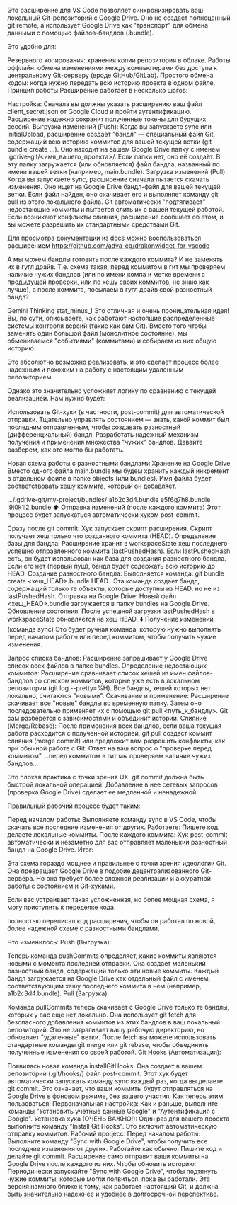 Это расширение для VS Code позволяет синхронизировать ваш локальный Git-репозиторий с Google Drive. Оно не создает полноценный git remote, а использует Google Drive как "транспорт" для обмена данными с помощью файлов-бандлов (.bundle).

Это удобно для:

Резервного копирования: хранения копии репозитория в облаке.
Работы оффлайн: обмена изменениями между компьютерами без доступа к центральному Git-серверу (вроде GitHub/GitLab).
Простого обмена кодом: когда нужно передать всю историю проекта в одном файле.
Принцип работы
Расширение работает в несколько шагов:

Настройка: Сначала вы должны указать расширению ваш файл client_secret.json от Google Cloud и пройти аутентификацию. Расширение надежно сохранит полученные токены для будущих сессий.
Выгрузка изменений (Push):
Когда вы запускаете sync или initialUpload, расширение создает "бандл" — специальный файл Git, содержащий всю историю коммитов для вашей текущей ветки (git bundle create ...).
Оно находит на вашем Google Drive папку с именем .gdrive-git/<имя_вашего_проекта>/. Если папки нет, оно её создаёт.
В эту папку загружается (или обновляется) файл бандла, названный по имени вашей ветки (например, main.bundle).
Загрузка изменений (Pull):
Когда вы запускаете sync, расширение сначала пытается скачать изменения.
Оно ищет на Google Drive бандл-файл для вашей текущей ветки.
Если файл найден, оно скачивает его и выполняет команду git pull из этого локального файла. Git автоматически "подтягивает" недостающие коммиты и пытается слить их с вашей текущей работой.
Если возникают конфликты слияния, расширение сообщает об этом, и вы можете разрешить их стандартными средствами Git.

Для просмотра документации из docs можно воспользоваться расширением https://github.com/adva-cg/drakonwidget-for-vscode

А мы можем бандлы готовить после каждого коммита? И не заменять их в гугл драйв. Т.е. схема такая, перед коммитом в гит мы проверяем наличие чужих бандлов (или по имени компа и метке времени с предыдущей проверки, или по хешу своих коммитов, не знаю как лучше), а после коммита, посылаем в гугл драйв свой разностный бандл?


Gemini
Thinking
stat_minus_1
Это отличная и очень проницательная идея! Вы, по сути, описываете, как работают настоящие распределенные системы контроля версий (такие как сам Git). Вместо того чтобы заменять один большой файл (монолитное состояние), мы обмениваемся "событиями" (коммитами) и собираем из них общую историю.

Это абсолютно возможно реализовать, и это сделает процесс более надежным и похожим на работу с настоящим удаленным репозиторием.

Однако это значительно усложняет логику по сравнению с текущей реализацией. Нам нужно будет:

Использовать Git-хуки (в частности, post-commit) для автоматической отправки.
Тщательно управлять состоянием — знать, какой коммит был последним отправленным, чтобы создавать разностный (дифференциальный) бандл.
Разработать надежный механизм получения и применения множества "чужих" бандлов.
Давайте разберем, как это могло бы работать.

Новая схема работы с разностными бандлами
Хранение на Google Drive
Вместо одного файла main.bundle мы будем хранить каждый инкремент в отдельном файле в папке objects (или bundles). Имя файла будет соответствовать хешу коммита, который он добавляет.

.../.gdrive-git/my-project/bundles/
a1b2c3d4.bundle
e5f6g7h8.bundle
i9j0k1l2.bundle
⬆️ Отправка изменений (после каждого коммита)
Этот процесс будет запускаться автоматически хуком post-commit.

Сразу после git commit:
Хук запускает скрипт расширения.
Скрипт получает хеш только что созданного коммита (HEAD).
Определение базы для бандла:
Расширение хранит в workspaceState хеш последнего успешно отправленного коммита (lastPushedHash).
Если lastPushedHash есть, он будет использован как база для создания разностного бандла. Если его нет (первый пуш), бандл будет содержать всю историю до HEAD.
Создание разностного бандла:
Выполняется команда: git bundle create <хеш_HEAD>.bundle HEAD..<lastPushedHash>
Эта команда создает бандл, содержащий только те объекты, которые доступны из HEAD, но не из lastPushedHash.
Отправка на Google Drive:
Новый файл <хеш_HEAD>.bundle загружается в папку bundles на Google Drive.
Обновление состояния:
После успешной загрузки lastPushedHash в workspaceState обновляется на хеш HEAD.
⬇️ Получение изменений (команда sync)
Это будет ручная команда, которую нужно выполнять перед началом работы или перед коммитом, чтобы получить чужие изменения.

Запрос списка бандлов:
Расширение запрашивает у Google Drive список всех файлов в папке bundles.
Определение недостающих коммитов:
Расширение сравнивает список хешей из имен файлов-бандлов со списком коммитов, которые уже есть в локальном репозитории (git log --pretty=%H).
Все бандлы, хешей которых нет локально, считаются "новыми".
Скачивание и применение:
Расширение скачивает все "новые" бандлы во временную папку.
Затем оно последовательно применяет их с помощью git pull <путь_к_бандлу>. Git сам разберется с зависимостями и объединит истории.
Слияние (Merge/Rebase):
После применения всех бандлов, если ваша текущая работа расходится с полученной историей, git pull создаст коммит слияния (merge commit) или предложит вам разрешить конфликты, как при обычной работе с Git.
Ответ на ваш вопрос о "проверке перед коммитом"
...перед коммитом в гит мы проверяем наличие чужих бандлов...

Это плохая практика с точки зрения UX. git commit должна быть быстрой локальной операцией. Добавление в нее сетевых запросов (проверка Google Drive) сделает ее медленной и ненадежной.

Правильный рабочий процесс будет таким:

Перед началом работы: Выполняете команду sync в VS Code, чтобы скачать все последние изменения от других.
Работаете: Пишете код, делаете локальные коммиты.
После каждого коммита: Хук post-commit автоматически и незаметно для вас отправляет маленький разностный бандл на Google Drive.
Итог:

Эта схема гораздо мощнее и правильнее с точки зрения идеологии Git. Она превращает Google Drive в подобие децентрализованного Git-сервера. Но она требует более сложной реализации и аккуратной работы с состоянием и Git-хуками.

Если вас устраивает такая усложненная, но более мощная схема, я могу приступить к переделке кода.

 полностью переписал код расширения, чтобы он работал по новой, более надежной схеме с разностными бандлами.

Что изменилось:
Push (Выгрузка):

Теперь команда pushCommits определяет, какие коммиты являются новыми с момента последней отправки.
Она создает маленький разностный бандл, содержащий только эти новые коммиты.
Каждый бандл загружается на Google Drive как отдельный файл с именем, соответствующим хешу последнего коммита в нем (например, a1b2c3d4.bundle).
Pull (Загрузка):

Команда pullCommits теперь скачивает с Google Drive только те бандлы, которых у вас еще нет локально.
Она использует git fetch для безопасного добавления коммитов из этих бандлов в ваш локальный репозиторий. Это не затрагивает вашу рабочую директорию, но обновляет "удаленные" ветки.
После fetch вы можете использовать стандартные команды git merge или git rebase, чтобы объединить полученные изменения со своей работой.
Git Hooks (Автоматизация):

Появилась новая команда installGitHooks. Она создает в вашем репозитории (.git/hooks/) файл post-commit.
Этот хук будет автоматически запускать команду sync каждый раз, когда вы делаете git commit. Это означает, что ваши коммиты будут отправляться на Google Drive в фоновом режиме, без вашего участия.
Как теперь этим пользоваться:
Первоначальная настройка:
Как и раньше, выполните команды "Установить учетные данные Google" и "Аутентификация с Google".
Установка хука (ОЧЕНЬ ВАЖНО!):
Один раз для вашего проекта выполните команду "Install Git Hooks". Это включит автоматическую отправку коммитов.
Рабочий процесс:
Перед началом работы: Выполните команду "Sync with Google Drive", чтобы получить все последние изменения от других.
Работайте как обычно: Пишите код и делайте git commit. Расширение само отправит ваши коммиты на Google Drive после каждого из них.
Чтобы обновить историю: Периодически запускайте "Sync with Google Drive", чтобы подтянуть чужие коммиты, которые могли появиться, пока вы работали.
Эта версия намного ближе к тому, как работает настоящий Git, и должна быть значительно надежнее и удобнее в долгосрочной перспективе.